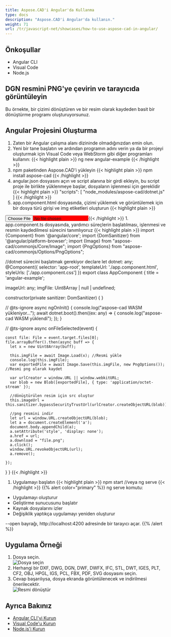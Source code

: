 ```yaml
---
title: Aspose.CAD'i Angular'da Kullanma
type: docs
description: "Aspose.CAD'i Angular'da kullanın."
weight: 71
url: /tr/javascript-net/showcases/how-to-use-aspose-cad-in-angular/
---
```


## Önkoşullar
- Angular CLI
- Visual Code
- Node.js

## DGN resmini PNG'ye çevirin ve tarayıcıda görüntüleyin

Bu örnekte, bir çizimi dönüştüren ve bir resim olarak kaydeden basit bir dönüştürme programı oluşturuyorsunuz.

## Angular Projesini Oluşturma

1. Zaten bir Angular çalışma alanı dizininde olmadığınızdan emin olun.
1. Yeni bir tane başlatın ve ardından programın adını verin ya da bir projeyi oluşturmak için Visual Code veya WebStorm gibi diğer programları kullanın:
{{< highlight plain >}}
ng new angular-example
{{< /highlight >}}
1. npm paketinden Aspose.CAD'i yükleyin
{{< highlight plain >}}
npm install aspose-cad
{{< /highlight >}}
1. angular.json dosyasını açın ve script alanına bir girdi ekleyin, bu script proje ile birlikte yüklenmeye başlar, dosyaların işlenmesi için gereklidir
{{< highlight plain >}}
"scripts": [
  "node_modules/aspose-cad/dotnet.js"
]
{{< /highlight >}}
1. app.component.html dosyasında, çizimi yüklemek ve görüntülemek için bir dosya türü girişi ve img etiketleri oluşturun
{{< highlight plain >}}
<span style="background-color: red">
    <input type="file" class="file-upload" (change)="onFileSelected($event)" />
    <img alt="" id="image" [src]="imageUrl" />
</span>
{{< /highlight >}}
1. app.component.ts dosyasında, yardımcı süreçlerin başlatılması, işlenmesi ve resmin kaydedilmesi sürecini tanımlıyoruz
{{< highlight plain >}}
import {Component} from '@angular/core';
import {DomSanitizer} from '@angular/platform-browser';
import {Image} from "aspose-cad/commonjs/Core/Image";
import {PngOptions} from "aspose-cad/commonjs/Options/PngOptions";

//dotnet sürecini başlatmak gerekiyor
declare let dotnet: any;
@Component({
  selector: 'app-root',
  templateUrl: './app.component.html',
  styleUrls: ['./app.component.css']
})
export class AppComponent {
  title = 'angular-example';

  imageUrl: any;
  imgFile: Uint8Array | null | undefined;

  constructor(private sanitizer: DomSanitizer) {
  }

  // @ts-ignore
  async ngOnInit() {
    console.log("aspose-cad WASM yükleniyor...");
    await dotnet.boot().then((ex: any) => {
      console.log("aspose-cad WASM yüklendi");
    });
  }

  // @ts-ignore
  async onFileSelected(event) {

    const file: File = event.target.files[0];
    file.arrayBuffer().then(async buff => {
      let x = new Uint8Array(buff);
      
      this.imgFile = await Image.Load(x); //Resmi yükle
      console.log(this.imgFile);
      var exportedFile = await Image.Save(this.imgFile, new PngOptions()); //Resmi png olarak kaydet

      var urlCreator = window.URL || window.webkitURL;
      var blob = new Blob([exportedFile], { type: 'application/octet-stream' });
      
      //dönüştürülen resim için src oluştur
      this.imageUrl = this.sanitizer.bypassSecurityTrustUrl(urlCreator.createObjectURL(blob));

      //png resmini indir
      let url = window.URL.createObjectURL(blob);
      let a = document.createElement('a');
      document.body.appendChild(a);
      a.setAttribute('style', 'display: none');
      a.href = url;
      a.download = "file.png";
      a.click();
      window.URL.revokeObjectURL(url);
      a.remove();

    });
  }
}
{{< /highlight >}}
1. Uygulamayı başlatın
{{< highlight plain >}}
npm start
//veya
ng serve
{{< /highlight >}}
{{% alert color="primary" %}} 
ng serve komutu:

- Uygulamayı oluşturur
- Geliştirme sunucusunu başlatır
- Kaynak dosyalarını izler
- Değişiklik yaptıkça uygulamayı yeniden oluşturur

--open bayrağı, http://localhost:4200 adresinde bir tarayıcı açar.
{{% /alert %}}

## Uygulama Örneği

1. Dosya seçin.<br>
![Dosya seçin](/cad/_assets/javascript-net/angular/choose-file.png)<br>
1. Herhangi bir DXF, DWG, DGN, DWF, DWFX, IFC, STL, DWT, IGES, PLT, CF2, OBJ, HPGL, IGS, PCL, FBX, PDF, SVG dosyasını seçin.
1. Cevap başarılıysa, dosya ekranda görüntülenecek ve indirilmesi önerilecektir.<br>
![Resmi dönüştür](/cad/_assets/javascript-net/angular/convert-image.png)<br>

## Ayrıca Bakınız

- [Angular CLI'yi Kurun](https://angular.io/guide/setup-local/)
- [Visual Code'u Kurun](https://code.visualstudio.com/)
- [Node.js'i Kurun](https://nodejs.org/en/)
